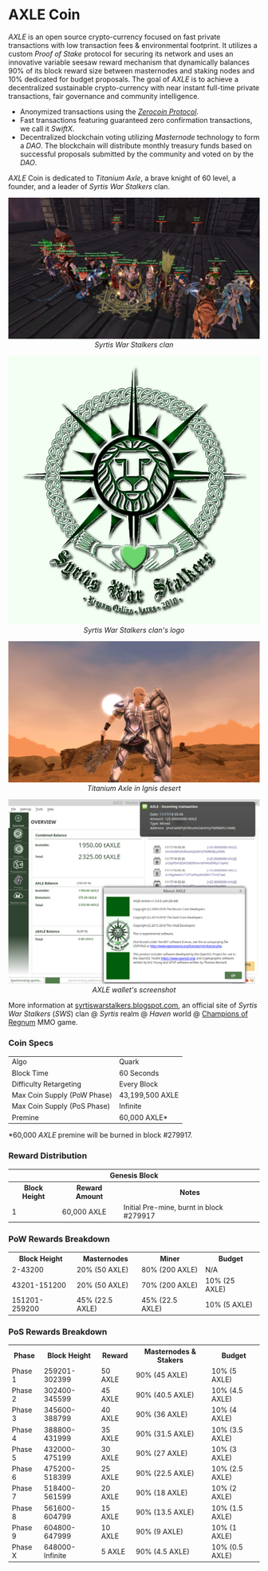 AXLE Coin
=========

_AXLE_ is an open source crypto-currency focused on fast private transactions with low transaction fees & environmental footprint.  It utilizes a custom _Proof of Stake_ protocol for securing its network and uses an innovative variable seesaw reward mechanism that dynamically balances 90% of its block reward size between masternodes and staking nodes and 10% dedicated for budget proposals. The goal of _AXLE_ is to achieve a decentralized sustainable crypto-currency with near instant full-time private transactions, fair governance and community intelligence.
- Anonymized transactions using the [_Zerocoin Protocol_](http://zerocoin.org/).
- Fast transactions featuring guaranteed zero confirmation transactions, we call it _SwiftX_.
- Decentralized blockchain voting utilizing _Masternode_ technology to form a _DAO_. The blockchain will distribute monthly treasury funds based on successful proposals submitted by the community and voted on by the _DAO_.

_AXLE_ Coin is dedicated to _Titanium Axle_, a brave knight of 60 level, a founder, and a leader of _Syrtis War Stalkers_ clan.

<p align="center">
<img alt="Syrtis War Stalkers clan" src="doc/img/sws_clan20130803.webp"/>
<br><i>Syrtis War Stalkers clan</i>
</p>

<p align="center">
<img alt="Syrtis War Stalkers clan's logo" src="doc/img/sws_logo_pale_green_bg_with_alpha_to_logo_basic2_effect.png"/>
<br><i>Syrtis War Stalkers clan's logo</i>
</p>

<p align="center">
<img alt="Titanium Axle" src="doc/img/titanium_axle_in_ignis_desert20110514.jpg"/>
<br><i>Titanium Axle in Ignis desert</i>
</p>

<p align="center">
<img alt="AXLE wallet's screenshot" src="doc/img/wallet_screenshot.png"/>
<br><i>AXLE wallet's screenshot</i>
</p>

More information at [syrtiswarstalkers.blogspot.com](https://syrtiswarstalkers.blogspot.com), an official site of _Syrtis War Stalkers_ (_SWS_) clan @ _Syrtis_ realm @ _Haven_ world @ [Champions of Regnum](https://www.championsofregnum.com/) MMO game.


### Coin Specs
<table>
<tr><td>Algo</td><td>Quark</td></tr>
<tr><td>Block Time</td><td>60 Seconds</td></tr>
<tr><td>Difficulty Retargeting</td><td>Every Block</td></tr>
<tr><td>Max Coin Supply (PoW Phase)</td><td>43,199,500 AXLE</td></tr>
<tr><td>Max Coin Supply (PoS Phase)</td><td>Infinite</td></tr>
<tr><td>Premine</td><td>60,000 AXLE*</td></tr>
</table>

*60,000 _AXLE_ premine will be burned in block #279917.

### Reward Distribution

<table>
<th colspan=4>Genesis Block</th>
<tr><th>Block Height</th><th>Reward Amount</th><th>Notes</th></tr>
<tr><td>1</td><td>60,000 AXLE</td><td>Initial Pre-mine, burnt in block #279917</td></tr>
</table>

### PoW Rewards Breakdown

<table>
<th>Block Height</th><th>Masternodes</th><th>Miner</th><th>Budget</th>
<tr><td>2-43200</td><td>20% (50 AXLE)</td><td>80% (200 AXLE)</td><td>N/A</td></tr>
<tr><td>43201-151200</td><td>20% (50 AXLE)</td><td>70% (200 AXLE)</td><td>10% (25 AXLE)</td></tr>
<tr><td>151201-259200</td><td>45% (22.5 AXLE)</td><td>45% (22.5 AXLE)</td><td>10% (5 AXLE)</td></tr>
</table>

### PoS Rewards Breakdown

<table>
<th>Phase</th><th>Block Height</th><th>Reward</th><th>Masternodes & Stakers</th><th>Budget</th>
<tr><td>Phase 1</td><td>259201-302399</td><td>50 AXLE</td><td>90% (45 AXLE)</td><td>10% (5 AXLE)</td></tr>
<tr><td>Phase 2</td><td>302400-345599</td><td>45 AXLE</td><td>90% (40.5 AXLE)</td><td>10% (4.5 AXLE)</td></tr>
<tr><td>Phase 3</td><td>345600-388799</td><td>40 AXLE</td><td>90% (36 AXLE)</td><td>10% (4 AXLE)</td></tr>
<tr><td>Phase 4</td><td>388800-431999</td><td>35 AXLE</td><td>90% (31.5 AXLE)</td><td>10% (3.5 AXLE)</td></tr>
<tr><td>Phase 5</td><td>432000-475199</td><td>30 AXLE</td><td>90% (27 AXLE)</td><td>10% (3 AXLE)</td></tr>
<tr><td>Phase 6</td><td>475200-518399</td><td>25 AXLE</td><td>90% (22.5 AXLE)</td><td>10% (2.5 AXLE)</td></tr>
<tr><td>Phase 7</td><td>518400-561599</td><td>20 AXLE</td><td>90% (18 AXLE)</td><td>10% (2 AXLE)</td></tr>
<tr><td>Phase 8</td><td>561600-604799</td><td>15 AXLE</td><td>90% (13.5 AXLE)</td><td>10% (1.5 AXLE)</td></tr>
<tr><td>Phase 9</td><td>604800-647999</td><td>10 AXLE</td><td>90% (9 AXLE)</td><td>10% (1 AXLE)</td></tr>
<tr><td>Phase X</td><td>648000-Infinite</td><td>5 AXLE</td><td>90% (4.5 AXLE)</td><td>10% (0.5 AXLE)</td></tr>
</table>
